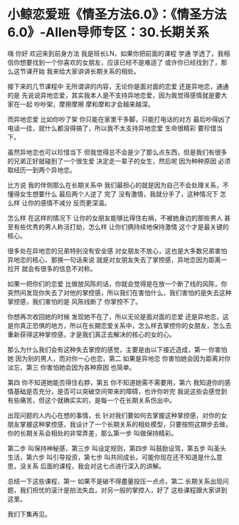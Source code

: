 # 小鲸恋爱班《情圣方法6.0》：《情圣方法6.0》-Allen导师专区：30.长期关系

嗨 你好 欢迎来到前身方法 我是班长LN，如果你把前面的课程 学通 学透了，我相信你想要找到一个你喜欢的女朋友，应该已经不是难适了 或许你已经找到了，那么这节课开始 我来给大家讲讲长期关系的相处。

接下来的几节课程中 无所谓讲的内容，无论你是面对面的恋爱 还是异地恋，通通的是 先说说异地恋爱，其实我本人是不支持异地恋爱，因为我觉得感情就是要大家在一起 吵吵架，摩擦摩擦 摩和摩和才会越来越深。

而异地恋爱 比如你吵了架 你只能在家里干多脚，只能打电话的对方 最后吵得凶了电话一挂，就什么都没得搞了，所以我不太支持异地恋爱 生命很精彩 要珍惜当下。

虽然异地恋也可以珍惜当下 但我觉得总不会是少了那么点东西，但是我们有很多的兄弟正好就碰到了一个很生爱 决定走一辈子的女生，然后呢 因为种种原因 必须取经历一到两个异地恋。

比方说 我的伴侧那么在长期关系中 我们最担心的就是因为自己不会处理关系，不懂得女生想要什么 最后两个人逆了 完了 没有激情，我就分手了，这种情况下 怎么样 让你的感情不减分 反而更深温。

怎么样 在这样的情况下 让你的女朋友能够比得住右祸，不被她身边的那些男人 甚至有些优秀的男人称活打劫，怎么样 让你们俩持续地保持激情 这个才是最关键的核心。

很多处在异地恋的兄弟特别没有安全感 对女朋友不放心，这也是大多数兄弟害怕异地恋的核心，那换一句话来说 就是对女朋友失去了掌控感，异地恋因为距离一拉开 就会有很多的信息不对称。

如果一把你们的恋爱 比做放风陈的话，你就会觉得是在放一个断了线的风陈，你突然间发现你失去了对他的掌控感，所以我们在害怕什么，我们害怕的是失去这种掌控感，我们害怕的是 风陈线断了 你掌控不了。

你想再次收回她的时候 发现她不在了，所以无论是面对面的恋爱 还是异地恋，这是你真正恐惧的地方，所以在长期恋爱关系中，怎么样去掌控你的女朋友，怎么去重新获得这种掌控感，才是我们真正去解决的核心的女的心。

那么为什么我们会有这种失去掌控的感觉，主要是由以下接近造成，第一 你害怕她 因为别的男人，而对你一心也恋，第二 如果是异地恋 你害怕她会因为距离对你淡忘，第三 你害怕她会因为各种原因 也简单。

第四 你不知道她能否得住右脖，第五 你不知道她需不需要用，第六 我知道你的感情基础是否充分，是否可以突破空间带来的障碍，也许你听完 我说这些会感觉到有些痛苦，但这个就确实实的，是每一个在长期关系伤出中。

出现问题的人内心在想的事情，长 针对我们要如何去掌握这种掌控感，对你的女朋友掌握这种掌控感，我设计了一个长期关系的相处模型，只要按照这期步去做，你的长期关系会相处的非常弄差，那么第一步 叫做保持精彩。

第二步 叫保持神秘感，第三步 叫设定规则，第四步 叫鼓励设驾，第五步 叫圣头生活，第六步 叫引导投资，第七步 叫共同成长，可能你现在还不知道是什么意思，没关系 后面的课程，我会对这七点进行深入的讲解。

总结一下这些课程，第一 如果不是破不得盡量投压一点点，第二 长期关系出现问题，我们担忧的滚汁是拍法失血，对另一般的掌控人，好了 这些课程跟大家讲到这里。

我们下集再见。